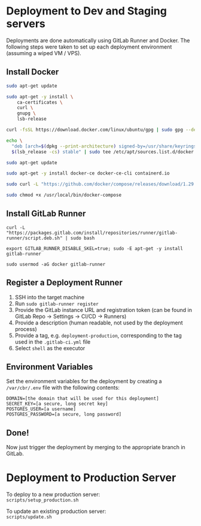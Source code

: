 # Deployment to Dev and Staging servers

Deployments are done automatically using GitLab Runner and Docker. The following steps were taken to set up each deployment environment (assuming a wiped VM / VPS).

## Install Docker

<!--  TODO: UPDATE Need newer version of docker?-->

```sh
sudo apt-get update

sudo apt-get -y install \
    ca-certificates \
    curl \
    gnupg \
    lsb-release

curl -fsSL https://download.docker.com/linux/ubuntu/gpg | sudo gpg --dearmor -o /usr/share/keyrings/docker-archive-keyring.gpg

echo \
  "deb [arch=$(dpkg --print-architecture) signed-by=/usr/share/keyrings/docker-archive-keyring.gpg] https://download.docker.com/linux/ubuntu \
  $(lsb_release -cs) stable" | sudo tee /etc/apt/sources.list.d/docker.list > /dev/null

sudo apt-get update

sudo apt-get -y install docker-ce docker-ce-cli containerd.io

sudo curl -L "https://github.com/docker/compose/releases/download/1.29.2/docker-compose-$(uname -s)-$(uname -m)" -o /usr/local/bin/docker-compose

sudo chmod +x /usr/local/bin/docker-compose
```

## Install GitLab Runner

```
curl -L "https://packages.gitlab.com/install/repositories/runner/gitlab-runner/script.deb.sh" | sudo bash

export GITLAB_RUNNER_DISABLE_SKEL=true; sudo -E apt-get -y install gitlab-runner

sudo usermod -aG docker gitlab-runner
```

## Register a Deployment Runner

1. SSH into the target machine
2. Run `sudo gitlab-runner register`
3. Provide the GitLab instance URL and registration token (can be found in GitLab Repo -> Settings -> CI/CD -> Runners)
4. Provide a description (human readable, not used by the deployment process)
5. Provide a tag, e.g. `deployment-production`, corresponding to the tag used in the `.gitlab-ci.yml` file
6. Select `shell` as the executor

## Environment Variables

Set the environment variables for the deployment by creating a `/var/cbr/.env` file with the following contents:

```env
DOMAIN=[the domain that will be used for this deployment]
SECRET_KEY=[a secure, long secret key]
POSTGRES_USER=[a username]
POSTGRES_PASSWORD=[a secure, long password]
```

## Done!

Now just trigger the deployment by merging to the appropriate branch in GitLab.


# Deployment to Production Server

To deploy to a new production server:  
   `scripts/setup_production.sh`

To update an existing production server:  
   `scripts/update.sh`
